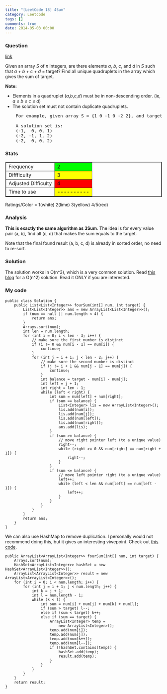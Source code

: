 ```yaml
---
title: "[LeetCode 18] 4Sum"
category: Leetcode
tags: []
comments: true
date: 2014-05-03 00:00
---
```



### Question

[link](http://oj.leetcode.com/problems/4sum/)

<div class="question-content">
            <p></p><p>Given an array <i>S</i> of <i>n</i> integers, are there elements <i>a</i>, <i>b</i>, <i>c</i>, and <i>d</i> in <i>S</i> such that <i>a</i> + <i>b</i> + <i>c</i> + <i>d</i> = target? Find all unique quadruplets in the array which gives the sum of target.</p>

<p><b>Note:</b><br>
</p><ul>
<li>Elements in a quadruplet (<i>a</i>,<i>b</i>,<i>c</i>,<i>d</i>) must be in non-descending order. (ie, <i>a</i> ≤ <i>b</i> ≤ <i>c</i> ≤ <i>d</i>)</li>
<li>The solution set must not contain duplicate quadruplets.</li>
</ul>
<p></p>

<pre>    For example, given array S = {1 0 -1 0 -2 2}, and target = 0.

    A solution set is:
    (-1,  0, 0, 1)
    (-2, -1, 1, 2)
    (-2,  0, 0, 2)
</pre><p></p>
</div>

### Stats

<table border="2">
	<tr>
		<td>Frequency</td>
		<td bgcolor="lime">2</td>
	</tr>
	<tr>
		<td>Diffficulty</td>
		<td bgcolor="yellow">3</td>
	</tr>
	<tr>
		<td>Adjusted Difficulty</td>
		<td bgcolor="red">4</td>
	</tr>
	<tr>
		<td>Time to use</td>
		<td bgcolor="yellow">----------</td>
	</tr>
</table>

Ratings/Color = 1(white) 2(lime) 3(yellow) 4/5(red)

### Analysis

**This is exactly the same algorithm as 3Sum**. The idea is for every value pair (a, b), find all (c, d) that makes the sum equals to the target.

Note that the final found result (a, b, c, d) is already in sorted order, no need to re-sort.

### Solution

The solution works in O(n^3), which is a very common solution. Read [this blog](http://www.cnblogs.com/TenosDoIt/p/3649607.html) for a O(n^2) solution. Read it ONLY if you are interested.

### My code

    public class Solution {
        public List<List<Integer>> fourSum(int[] num, int target) {
            List<List<Integer>> ans = new ArrayList<List<Integer>>();
            if (num == null || num.length < 4) {
                return ans;
            }
            Arrays.sort(num);
            int len = num.length;
            for (int i = 0; i < len - 3; i++) {
                // make sure the first number is distinct
                if (i != 0 && num[i - 1] == num[i]) {
                    continue;
                }
                for (int j = i + 1; j < len - 2; j++) {
                    // make sure the second number is distinct
                    if (j != i + 1 && num[j - 1] == num[j]) {
                        continue;
                    }
                    int balance = target - num[i] - num[j];
                    int left = j + 1;
                    int right = len - 1;
                    while (left < right) {
                        int sum = num[left] + num[right];
                        if (sum == balance) {
                            List<Integer> lis = new ArrayList<Integer>();
                            lis.add(num[i]);
                            lis.add(num[j]);
                            lis.add(num[left]);
                            lis.add(num[right]);
                            ans.add(lis);
                        }
                        if (sum >= balance) {
                            // move right pointer left (to a unique value)
                            right--;
                            while (right >= 0 && num[right] == num[right + 1]) {
                                right--;
                            }
                        }
                        if (sum <= balance) {
                            // move left pointer right (to a unique value)
                            left++;
                            while (left < len && num[left] == num[left - 1]) {
                                left++;
                            }
                        }
                    }
                }
            }
            return ans;
        }
    }

We can also use HashMap to remove duplication. I personally would not recommend doing this, but it gives an interesting viwepoint. Check out [this code](http://www.programcreek.com/2013/02/leetcode-4sum-java/).

    public ArrayList<ArrayList<Integer>> fourSum(int[] num, int target) {
        Arrays.sort(num);
        HashSet<ArrayList<Integer>> hashSet = new HashSet<ArrayList<Integer>>();
        ArrayList<ArrayList<Integer>> result = new ArrayList<ArrayList<Integer>>();
        for (int i = 0; i < num.length; i++) {
            for (int j = i + 1; j < num.length; j++) {
                int k = j + 1;
                int l = num.length - 1;
                while (k < l) {
                    int sum = num[i] + num[j] + num[k] + num[l];
                    if (sum > target) l--;
                    else if (sum < target) k++;
                    else if (sum == target) {
                        ArrayList<Integer> temp =
                            new ArrayList<Integer>();
                        temp.add(num[i]);
                        temp.add(num[j]);
                        temp.add(num[k++]);
                        temp.add(num[l--]);
                        if (!hashSet.contains(temp)) {
                            hashSet.add(temp);
                            result.add(temp);
                        }
                    }
                }
            }
        }
        return result;
    }
